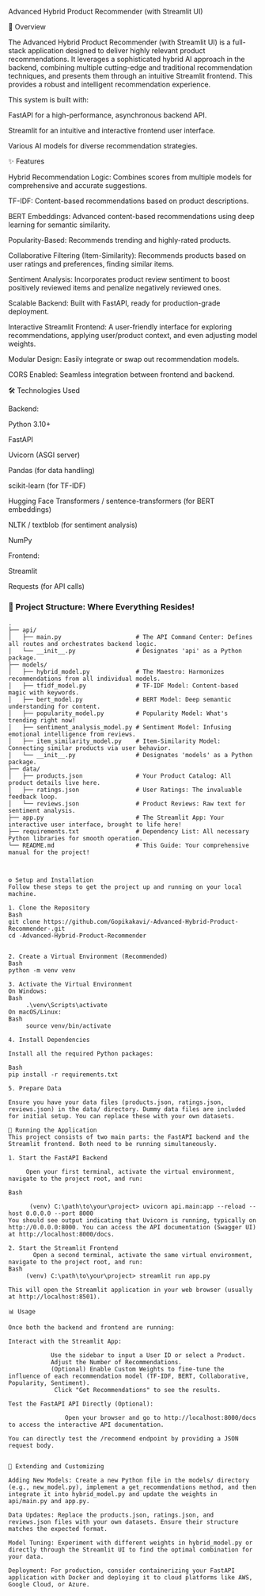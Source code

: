 Advanced Hybrid Product Recommender (with Streamlit UI)

🚀 Overview

The Advanced Hybrid Product Recommender (with Streamlit UI) is a full-stack application designed to deliver highly relevant product recommendations. It leverages a sophisticated hybrid AI approach in the backend, combining multiple cutting-edge and traditional recommendation techniques, and presents them through an intuitive Streamlit frontend. This provides a robust and intelligent recommendation experience.

This system is built with:

FastAPI for a high-performance, asynchronous backend API.

Streamlit for an intuitive and interactive frontend user interface.

Various AI models for diverse recommendation strategies.

✨ Features

Hybrid Recommendation Logic: Combines scores from multiple models for comprehensive and accurate suggestions.

TF-IDF: Content-based recommendations based on product descriptions.

BERT Embeddings: Advanced content-based recommendations using deep learning for semantic similarity.

Popularity-Based: Recommends trending and highly-rated products.

Collaborative Filtering (Item-Similarity): Recommends products based on user ratings and preferences, finding similar items.

Sentiment Analysis: Incorporates product review sentiment to boost positively reviewed items and penalize negatively reviewed ones.

Scalable Backend: Built with FastAPI, ready for production-grade deployment.

Interactive Streamlit Frontend: A user-friendly interface for exploring recommendations, applying user/product context, and even adjusting model weights.

Modular Design: Easily integrate or swap out recommendation models.

CORS Enabled: Seamless integration between frontend and backend.

🛠️ Technologies Used

Backend:

Python 3.10+

FastAPI

Uvicorn (ASGI server)

Pandas (for data handling)

scikit-learn (for TF-IDF)

Hugging Face Transformers / sentence-transformers (for BERT embeddings)

NLTK / textblob (for sentiment analysis)

NumPy

Frontend:

Streamlit

Requests (for API calls)

### 📂 Project Structure: Where Everything Resides!


```text
.
├── api/
│   ├── main.py                     # The API Command Center: Defines all routes and orchestrates backend logic.
│   └── __init__.py                 # Designates 'api' as a Python package.
├── models/
│   ├── hybrid_model.py             # The Maestro: Harmonizes recommendations from all individual models.
│   ├── tfidf_model.py              # TF-IDF Model: Content-based magic with keywords.
│   ├── bert_model.py               # BERT Model: Deep semantic understanding for content.
│   ├── popularity_model.py         # Popularity Model: What's trending right now!
│   ├── sentiment_analysis_model.py # Sentiment Model: Infusing emotional intelligence from reviews.
│   ├── item_similarity_model.py    # Item-Similarity Model: Connecting similar products via user behavior.
│   └── __init__.py                 # Designates 'models' as a Python package.
├── data/
│   ├── products.json               # Your Product Catalog: All product details live here.
│   ├── ratings.json                # User Ratings: The invaluable feedback loop.
│   └── reviews.json                # Product Reviews: Raw text for sentiment analysis.
├── app.py                          # The Streamlit App: Your interactive user interface, brought to life here!
├── requirements.txt                # Dependency List: All necessary Python libraries for smooth operation.
└── README.md                       # This Guide: Your comprehensive manual for the project!



⚙️ Setup and Installation
Follow these steps to get the project up and running on your local machine.

1. Clone the Repository
Bash
git clone https://github.com/Gopikakavi/-Advanced-Hybrid-Product-Recommender-.git
cd -Advanced-Hybrid-Product-Recommender


2. Create a Virtual Environment (Recommended)
Bash
python -m venv venv

3. Activate the Virtual Environment
On Windows:
Bash
     .\venv\Scripts\activate
On macOS/Linux:
Bash
     source venv/bin/activate

4. Install Dependencies

Install all the required Python packages:

Bash
pip install -r requirements.txt

5. Prepare Data

Ensure you have your data files (products.json, ratings.json, reviews.json) in the data/ directory. Dummy data files are included for initial setup. You can replace these with your own datasets.

🚀 Running the Application
This project consists of two main parts: the FastAPI backend and the Streamlit frontend. Both need to be running simultaneously.

1. Start the FastAPI Backend

     Open your first terminal, activate the virtual environment, navigate to the project root, and run:

Bash

      (venv) C:\path\to\your\project> uvicorn api.main:app --reload --host 0.0.0.0 --port 8000
You should see output indicating that Uvicorn is running, typically on http://0.0.0.0:8000. You can access the API documentation (Swagger UI) at http://localhost:8000/docs.

2. Start the Streamlit Frontend
       Open a second terminal, activate the same virtual environment, navigate to the project root, and run:
Bash
     (venv) C:\path\to\your\project> streamlit run app.py

This will open the Streamlit application in your web browser (usually at http://localhost:8501).

📊 Usage

Once both the backend and frontend are running:

Interact with the Streamlit App:

            Use the sidebar to input a User ID or select a Product.
            Adjust the Number of Recommendations.
            (Optional) Enable Custom Weights to fine-tune the influence of each recommendation model (TF-IDF, BERT, Collaborative, Popularity, Sentiment).
             Click "Get Recommendations" to see the results.

Test the FastAPI API Directly (Optional):

                Open your browser and go to http://localhost:8000/docs to access the interactive API documentation.

You can directly test the /recommend endpoint by providing a JSON request body.


📝 Extending and Customizing

Adding New Models: Create a new Python file in the models/ directory (e.g., new_model.py), implement a get_recommendations method, and then integrate it into hybrid_model.py and update the weights in api/main.py and app.py.

Data Updates: Replace the products.json, ratings.json, and reviews.json files with your own datasets. Ensure their structure matches the expected format.

Model Tuning: Experiment with different weights in hybrid_model.py or directly through the Streamlit UI to find the optimal combination for your data.

Deployment: For production, consider containerizing your FastAPI application with Docker and deploying it to cloud platforms like AWS, Google Cloud, or Azure.

